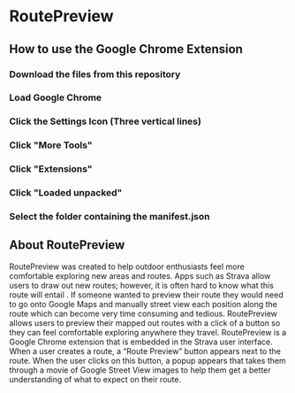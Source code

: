 # RoutePreview

## How to use the Google Chrome Extension

### Download the files from this repository
### Load Google Chrome
### Click the Settings Icon (Three vertical lines)
### Click "More Tools"
### Click "Extensions"
### Click "Loaded unpacked"
### Select the folder containing the manifest.json


## About RoutePreview

RoutePreview was created to help outdoor enthusiasts feel more comfortable exploring new areas and routes. Apps such as Strava allow users to draw out new routes; however, it is often hard to know what this route will entail . If someone wanted to preview their route they would need to go onto Google Maps and manually street view each position along the route  which can become very time consuming and tedious. RoutePreview allows users to preview their mapped out routes with a click of a button so they can feel comfortable exploring anywhere they travel. RoutePreview is a Google Chrome extension that is embedded in the Strava user interface. When a user creates a route, a “Route Preview” button appears next to the route. When the user clicks on this button, a popup appears that takes them through a movie of Google Street View images to help them get a better understanding of what to expect on their route. 
